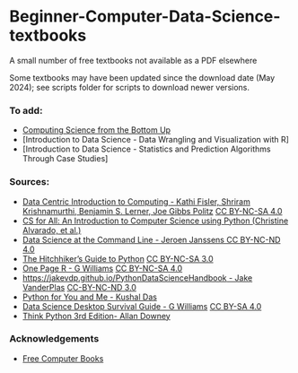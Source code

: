 # Beginner-Computer-Data-Science-textbooks
A small number of free textbooks not available as a PDF elsewhere

Some textbooks may have been updated since the download date (May 2024); see scripts folder for scripts to download newer versions.

### To add:
- [Computing Science from the Bottom Up](https://www.bottomupcs.com)
- [Introduction to Data Science - Data Wrangling and Visualization with R]
- [Introduction to Data Science - Statistics and Prediction Algorithms Through Case Studies]

### Sources:
- [Data Centric Introduction to Computing - Kathi Fisler, Shriram Krishnamurthi, Benjamin S. Lerner, Joe Gibbs Politz](https://dcic-world.org/) [CC BY-NC-SA 4.0](https://creativecommons.org/licenses/by-nc-sa/4.0/)
- [CS for All: An Introduction to Computer Science using Python (Christine Alvarado, et al.)](https://web.archive.org/web/20190910144836/https://www.cs.hmc.edu/csforallbook/Introduction/Introduction.html)
- [Data Science at the Command Line - Jeroen Janssens ](https://jeroenjanssens.com/dsatcl/) [CC BY-NC-ND 4.0](https://creativecommons.org/licenses/by-nc-nd/4.0/)
- [The Hitchhiker’s Guide to Python](https://docs.python-guide.org/) [CC BY-NC-SA 3.0](https://creativecommons.org/licenses/by-nc-sa/3.0/)
- [One Page R - G Williams](https://togaware.com/onepager.html) [CC BY-NC-SA 4.0](https://creativecommons.org/licenses/by-nc-sa/4.0/)
- [https://jakevdp.github.io/PythonDataScienceHandbook - Jake VanderPlas](https://jakevdp.github.io/PythonDataScienceHandbook) [CC-BY-NC-ND 3.0](https://creativecommons.org/licenses/by-nc-nd/3.0/us/legalcode)
- [Python for You and Me - Kushal Das](https://pymbook.readthedocs.io/en/latest/)
- [Data Science Desktop Survival Guide - G Williams](https://onepager.togaware.com/) [CC BY-SA 4.0](https://creativecommons.org/licenses/by-sa/4.0/)
- [Think Python 3rd Edition- Allan Downey](https://allendowney.github.io/ThinkPython/)


### Acknowledgements
- [Free Computer Books](https://freecomputerbooks.com/CS-for-All.html)
